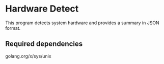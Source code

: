 # Hardware Detect

This program detects system hardware and provides a summary in JSON format.

## Required dependencies

golang.org/x/sys/unix
